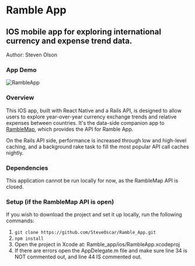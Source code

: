 # Ramble App
## IOS mobile app for exploring international currency and expense trend data.

Author: Steven Olson


### App Demo
![RambleApp](http://g.recordit.co/G5v3UwbVzx.gif)

### Overview

This IOS app, built with React Native and a Rails API, is designed to allow users to explore year-over-year currency exchange trends and relative expenses between countries. It's the data-side companion app to [RambleMap](http://ramblemap.com/), which provides the API for Ramble App.

On the Rails API side, performance is increased through low and high-level caching, and a background rake task to fill the most popular API call caches nightly.

### Dependencies

This application cannot be run locally for now, as the RambleMap API is closed.

### Setup (if the RambleMap API is open)

If you wish to download the project and set it up locally, run the following commands:

1. `git clone https://github.com/SteveOscar/Ramble_App.git`
2. `npm install`
3.  Open the project in Xcode at: Ramble_app/ios/RambleApp.xcodeproj
4. If there are errors open the AppDelegate.m file and make sure line 34 is NOT commented out, and line 44 IS commented out.
